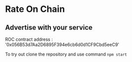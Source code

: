 # Rate On Chain

## Advertise with your service

ROC contract address : '0x056B53d7Aa2D6895F394e6cb6d0d1CF9Cbd5eeC9'

To try out clone the repository and use command 
`npm start`
